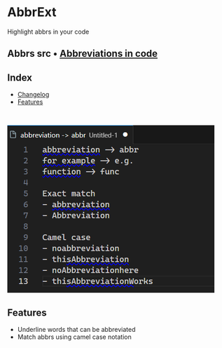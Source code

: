 # AbbrExt

Highlight abbrs in your code

## Abbrs src • [Abbreviations in code](https://github.com/abbrcode/abbreviations-in-code)

## Index
- [Changelog](https://github.com/T1xx1/AbbrExt/blob/main/CHANGELOG.md)
- [Features](#features)

<br />

![](https://raw.githubusercontent.com/T1xx1/AbbrExt/main/img/matches.png)

## Features

- Underline words that can be abbreviated
- Match abbrs using camel case notation